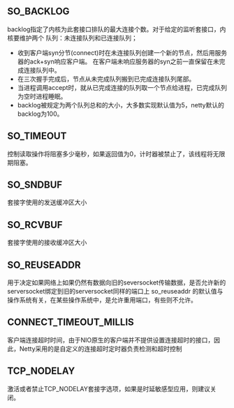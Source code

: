 ## SO_BACKLOG
backlog指定了内核为此套接口排队的最大连接个数。对于给定的监听套接口，内核要维护两个
队列：未连接队列和已连接队列；
 * 收到客户端syn分节(connect)时在未连接队列创建一个新的节点，然后用服务器的ack+syn响应客户端。
   在客户端未响应服务器的syn之前一直保留在未完成连接队列中。
 * 在三次握手完成后，节点从未完成队列搬到已完成连接队列尾部。
 * 当进程调用accept时，就从已完成连接的队列取一个节点给进程，已完成队列为空时进程睡眠。
 * backlog被规定为两个队列总和的大小，大多数实现默认值为5，netty默认的backlog为100。
 
## SO_TIMEOUT
控制读取操作将阻塞多少毫秒，如果返回值为0，计时器被禁止了，该线程将无限期阻塞。

## SO_SNDBUF
套接字使用的发送缓冲区大小

## SO_RCVBUF
套接字使用的接收缓冲区大小

## SO_REUSEADDR
用于决定如果网络上如果仍然有数据向旧的seversocket传输数据，是否允许新的serversocket绑定到旧的serversocket同样的端口上
so_reuseaddr 的默认值与操作系统有关，在某些操作系统中，是允许重用端口，有些则不允许。

## CONNECT_TIMEOUT_MILLIS
客户端连接超时时间，由于NIO原生的客户端并不提供设置连接超时的接口，因此，Netty采用的是自定义的连接超时定时器负责检测和超时控制

## TCP_NODELAY
激活或者禁止TCP_NODELAY套接字选项，如果是时延敏感型应用，则建议关闭。